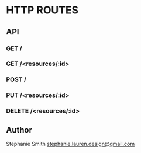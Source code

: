 HTTP ROUTES
===

## API

### GET /<resources>

### GET /<resources/:id>

### POST /<resources>

### PUT /<resources/:id>

### DELETE /<resources/:id>

## Author

Stephanie Smith <stephanie.lauren.design@gmail.com>